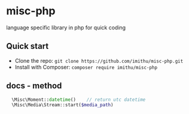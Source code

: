 # misc-php
language specific library in php for quick coding




## Quick start
- Clone the repo: `git clone https://github.com/imithu/misc-php.git`
- Install with Composer: `composer require imithu/misc-php`




## docs - method
``` php
  \Misc\Moment::datetime()    // return utc datetime
  \Misc\Media\Stream::start($media_path)
```